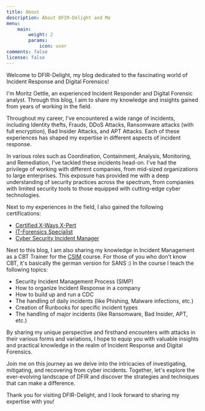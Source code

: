 ```yaml
---
title: About
description: About DFIR-Delight and Me
menu:
    main: 
        weight: 2
        params:
            icon: user
comments: false
license: false
---
```


Welcome to DFIR-Delight, my blog dedicated to the fascinating world of Incident Response and Digital Forensics!

I'm Moritz Oettle, an experienced Incident Responder and Digital Forensic analyst. Through this blog, I aim to share my knowledge and insights gained from years of working in the field.

Throughout my career, I've encountered a wide range of incidents, including Identity thefts, Frauds, DDoS Attacks, Ransomware attacks (with full encryption), Bad Insider Attacks, and APT Attacks. Each of these experiences has shaped my expertise in different aspects of incident response.

In various roles such as Coordination, Containment, Analysis, Monitoring, and Remediation, I've tackled these incidents head-on. I've had the privilege of working with different companies, from mid-sized organizations to large enterprises. This exposure has provided me with a deep understanding of security practices across the spectrum, from companies with limited security tools to those equipped with cutting-edge cyber technologies.

Next to my experiences in the field, I also gained the following certifications:

- [Certified X-Ways X-Pert](https://www.x-ways.net/x-pert/certificate.html?X=B876)
- [IT-Forensics Specialist](https://www.cbt-training.de/seminar/it-forensik-spezialist-cert-itfs.html)
- [Cyber Security Incident Manager](https://www.cbt-training.de/seminar/zertifizierung-zum-cyber-security-incident-manager.html)

Next to this blog, I am also sharing my knowledge in Incident Management as a CBT Trainer for the [CSIM](https://www.cbt-training.de/seminar/zertifizierung-zum-cyber-security-incident-manager.html) course. For those of you who don't know CBT, it's basically the german version for SANS :) In the course I teach the following topics:

- Security Incident Management Process (SIMP)
- How to organize Incident Response in a company
- How to build up and run a CDC
- The handling of daily incidents (like Phishing, Malware infections, etc.)
- Creation of Runbooks for specific incident types
- The handling of major incidents (like Ransomware, Bad Insider, APT, etc.)

By sharing my unique perspective and firsthand encounters with attacks in their various forms and variations, I hope to equip you with valuable insights and practical knowledge in the realm of Incident Response and Digital Forensics.

Join me on this journey as we delve into the intricacies of investigating, mitigating, and recovering from cyber incidents. Together, let's explore the ever-evolving landscape of DFIR and discover the strategies and techniques that can make a difference.

Thank you for visiting DFIR-Delight, and I look forward to sharing my expertise with you!
